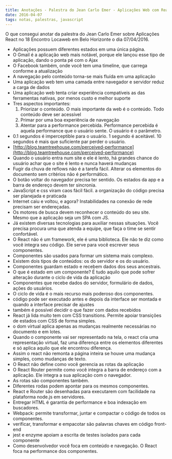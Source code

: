 ```yaml
---
title: Anotações - Palestra do Jean Carlo Emer - Aplicações Web com React
date: 2016-04-07
tags: notas, palestras, javascript
---
```


O que consegui anotar da palestra do Jean Carlo Emer sobre Aplicações React no 18 Encontro Locaweb em Belo Horizonte o dia 07/04/2016.

*   Aplicações possuem diferentes estados em uma única página.
*   O Gmail é a aplicação web mais notável, porque ele lançou esse tipo de aplicação, dando o ponta pé com o Ajax
*   O Facebook também, onde você tem uma timeline, que carrega conforme a atualização
*   A navegação pelo conteúdo torna-se mais fluída em uma aplicação
*   Uma aplicação web tem uma camada entre navegador e servidor reduz a carga de dados
*   Uma aplicação web tenta criar experiência compatíveis as das ferramentas nativas, por menos custo e melhor suporte
*   Tres aspectos importantes:
    1.  Priorizar o conteúdo. O mais importante da web é o conteúdo. Todo conteúdo deve ser acessível
    2.  Primar por uma boa experiência de navegação
    3.  Atentar para a performance percebida. Performance percebida é aquela performance que o usuário sente. O usuário é o parâmetro.
*   0.1 segundos é imperceptible para o usuário. 1 segundo é aceitável. 10 segundos é mais que suficiente par perder o usuário.
*   [http://blog.teamtreehouse.com/perceived-performance](http://blog.teamtreehouse.com/perceived-performance)
*   Quando o usuário entra num site e ele é lento, há grandes chance do usuário achar que o site é lento e nunca haverá mudanças
*   Fugir da chuva de reflows não é a tarefa fácil. Alterar os elementos do documento sem critérios não é performático.
*   O botão voltar do navegador precisa ter sentido. Os estados da app e a barra de endereço devem ter sincronia.
*   JavaScript e css viram caos fácil fácil. a organização do código precisa ser planejada e praticada
*   Internet caiu e voltou, e agora? Instabilidades na conexão de rede precisam ser endereçadas.
*   Os motores de busca devem reconhecer o conteúdo do seu site. Mesmo que a aplicação seja um SPA com JS.
*   Já existem diversas tecnologias para auxiliar nessas situações. Você precisa procura uma que atenda a equipe, que faça o time se sentir confortável.
*   O React não é um framework, ele é uma biblioteca. Ele não te diz como você integra seu código. Ele serve para você escrever seus componentes.
*   Componentes são usados para formar um sistema mais complexo.
*   Existem dois tipos de conteúdos: os do servidor e os do usuário.
*   Componentes guardam estado e recebem dados dos seus ancestrais.
*   O que é estado em um componente? É tudo aquilo que pode sofrer alteração durante o ciclo de vida da aplicação
*   Componentes que recebe dados do servidor, formulário de dados, ações do usuários.
*   O ciclo de vida é o mais recurso mais poderoso dos componentes.
*   código pode ser executado antes e depois da interface ser montada e quando a interface precisar de ajustes
*   também é possível decidir o que fazer com dados recebidos
*   React já lida muito tem com CSS transitions. Permite apoiar transições de estados com CSS de forma simples.
*   o dom virtual aplica apenas as mudanças realmente necessárias no documento e em lotes.
*   Quando o componente vai ser representado na tela, o react cria uma representação virtual, faz uma diferença entre os elementos diferentes e só aplica aquilo que ele encontrou diferença.
*   Assim o react não remonta a página inteira se houve uma mudança simples, como mudanças de texto.
*   O React não define como você gerencia as rotas da aplicação
*   O React Router permite como você integra a barra de endereço com a aplicação. Ele integra a sua aplicação com o navegador.
*   As rotas são componentes também.
*   Diferentes rodas podem apontar para os mesmos componentes.
*   React e Router são desenhadas para executarem com facilidade na plataforma node.js em servidores.
*   Entregar HTML é garantia de performance e boa indexação em buscadores.
*   Webpack: permite transformar, juntar e compactar o código de todos os componentes.
*   verificar, transformar e empacotar são palavras chaves em código front-end
*   jest e enzyme apoiam a escrita de testes isolados para cada componente
*   Como desenvolvedor você foca em conteúdo e navegação. O React foca na performance dos componentes.

